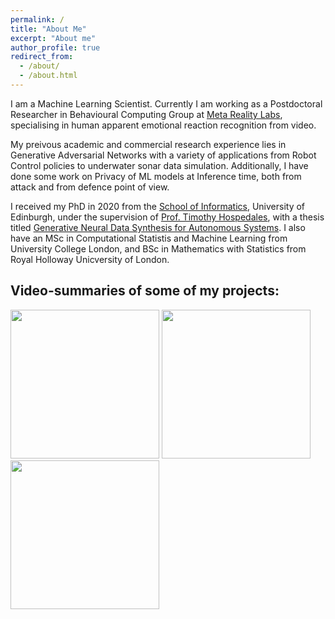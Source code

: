 ```yaml
---
permalink: /
title: "About Me"
excerpt: "About me"
author_profile: true
redirect_from: 
  - /about/
  - /about.html
---
```


I am a Machine Learning Scientist. Currently I am working as a Postdoctoral Researcher in Behavioural Computing Group at [Meta Reality Labs](https://about.meta.com/realitylabs), specialising in human apparent emotional reaction recognition from video.

My preivous academic and commercial research experience lies in Generative Adversarial Networks with a variety of applications from Robot Control policies to underwater sonar data simulation. Additionally, I have done some work on Privacy of ML models at Inference time, both from attack and from defence point of view.  

I received my PhD in 2020 from the [School of Informatics](https://www.ed.ac.uk/informatics), University of Edinburgh, under the supervision of [Prof. Timothy Hospedales](https://homepages.inf.ed.ac.uk/thospeda/), with a thesis titled [Generative Neural Data Synthesis for Autonomous Systems](https://ethos.bl.uk/OrderDetails.do?uin=uk.bl.ethos.838454). I also have an MSc in Computational Statistis and Machine Learning from University College London, and BSc in Mathematics with Statistics from Royal Holloway Unicversity of London. 




Video-summaries of some of my projects:
-------

[<img src="https://i9.ytimg.com/vi/tkF4wNfjzBI/mq2.jpg?sqp=CLD_wZkG&rs=AOn4CLCv_v2voxWUEgU13D74FN50C7cpPw" width="238"/>](https://youtu.be/tkF4wNfjzBI)
[<img src="https://i9.ytimg.com/vi/fTaZPOXtVXI/mq1.jpg?sqp=CIT9wZkG&rs=AOn4CLBhU6relydHP4s_VDweBi-1Oi7qOg" width="238"/>](https://youtu.be/fTaZPOXtVXI) 
[<img src="https://i9.ytimg.com/vi_webp/N32WzBEAIFM/mqdefault.webp?v=5f575875&sqp=CIiEwpkG&rs=AOn4CLCToHE60pTm9gqdrl9Zv4k14xsrXg" width="238"/>](https://youtu.be/N32WzBEAIFM)       
      
<!-- [![MC-pix2pix](https://i9.ytimg.com/vi/tkF4wNfjzBI/mq2.jpg?sqp=CLD_wZkG&rs=AOn4CLCv_v2voxWUEgU13D74FN50C7cpPw)](https://youtu.be/tkF4wNfjzBI) [![R2D2](https://i9.ytimg.com/vi/fTaZPOXtVXI/mq1.jpg?sqp=CIT9wZkG&rs=AOn4CLBhU6relydHP4s_VDweBi-1Oi7qOg)](https://youtu.be/fTaZPOXtVXI) [![SIDE-GAN](https://i9.ytimg.com/vi_webp/N32WzBEAIFM/mqdefault.webp?v=5f575875&sqp=CIiEwpkG&rs=AOn4CLCToHE60pTm9gqdrl9Zv4k14xsrXg)](https://youtu.be/N32WzBEAIFM)
 -->
<!-- ![](https://youtu.be/tkF4wNfjzBI)![](https://www.youtube.com/watch?v=fTaZPOXtVXI&t=15s)![](https://www.youtube.com/watch?v=N32WzBEAIFM&t=13s) -->

<!-- <div style="-webkit-column-count: 2; -moz-column-count: 2; column-count: 2; -webkit-column-rule: 1px dotted #e0e0e0; -moz-column-rule: 1px dotted #e0e0e0; column-rule: 1px dotted #e0e0e0;">
    <div style="display: inline-block;">
        <h2>Good</h2>
        <pre><code class="language-c">int foo (void) 
{
    int i;
}


</code></pre>
    </div>
    <div style="display: inline-block;">
        <h2>Bad</h2>
        <pre><code class="language-c">int foo (void) {
    int i;
}
</code></pre>
    </div>
</div> -->

<!-- | header 1 | header 2 | header 3 |
| ---      | ---      | ---      |
| cell 1   | cell 2   | cell 3   |
| cell 4 | cell 5 is longer | cell 6 is much longer than the others, but that's ok. It eventually wraps the text when the cell is too large for the display size. |
| cell 7   |          | cell 9   |
 -->

<!-- This is the front page of a website that is powered by the [academicpages template](https://github.com/academicpages/academicpages.github.io) and hosted on GitHub pages. [GitHub pages](https://pages.github.com) is a free service in which websites are built and hosted from code and data stored in a GitHub repository, automatically updating when a new commit is made to the respository. This template was forked from the [Minimal Mistakes Jekyll Theme](https://mmistakes.github.io/minimal-mistakes/) created by Michael Rose, and then extended to support the kinds of content that academics have: publications, talks, teaching, a portfolio, blog posts, and a dynamically-generated CV. You can fork [this repository](https://github.com/academicpages/academicpages.github.io) right now, modify the configuration and markdown files, add your own PDFs and other content, and have your own site for free, with no ads! An older version of this template powers my own personal website at [stuartgeiger.com](http://stuartgeiger.com), which uses [this Github repository](https://github.com/staeiou/staeiou.github.io).

A data-driven personal website
======
Like many other Jekyll-based GitHub Pages templates, academicpages makes you separate the website's content from its form. The content & metadata of your website are in structured markdown files, while various other files constitute the theme, specifying how to transform that content & metadata into HTML pages. You keep these various markdown (.md), YAML (.yml), HTML, and CSS files in a public GitHub repository. Each time you commit and push an update to the repository, the [GitHub pages](https://pages.github.com/) service creates static HTML pages based on these files, which are hosted on GitHub's servers free of charge.

Many of the features of dynamic content management systems (like Wordpress) can be achieved in this fashion, using a fraction of the computational resources and with far less vulnerability to hacking and DDoSing. You can also modify the theme to your heart's content without touching the content of your site. If you get to a point where you've broken something in Jekyll/HTML/CSS beyond repair, your markdown files describing your talks, publications, etc. are safe. You can rollback the changes or even delete the repository and start over -- just be sure to save the markdown files! Finally, you can also write scripts that process the structured data on the site, such as [this one](https://github.com/academicpages/academicpages.github.io/blob/master/talkmap.ipynb) that analyzes metadata in pages about talks to display [a map of every location you've given a talk](https://academicpages.github.io/talkmap.html).

Getting started
======
1. Register a GitHub account if you don't have one and confirm your e-mail (required!)
1. Fork [this repository](https://github.com/academicpages/academicpages.github.io) by clicking the "fork" button in the top right. 
1. Go to the repository's settings (rightmost item in the tabs that start with "Code", should be below "Unwatch"). Rename the repository "[your GitHub username].github.io", which will also be your website's URL.
1. Set site-wide configuration and create content & metadata (see below -- also see [this set of diffs](http://archive.is/3TPas) showing what files were changed to set up [an example site](https://getorg-testacct.github.io) for a user with the username "getorg-testacct")
1. Upload any files (like PDFs, .zip files, etc.) to the files/ directory. They will appear at https://[your GitHub username].github.io/files/example.pdf.  
1. Check status by going to the repository settings, in the "GitHub pages" section

Site-wide configuration
------
The main configuration file for the site is in the base directory in [_config.yml](https://github.com/academicpages/academicpages.github.io/blob/master/_config.yml), which defines the content in the sidebars and other site-wide features. You will need to replace the default variables with ones about yourself and your site's github repository. The configuration file for the top menu is in [_data/navigation.yml](https://github.com/academicpages/academicpages.github.io/blob/master/_data/navigation.yml). For example, if you don't have a portfolio or blog posts, you can remove those items from that navigation.yml file to remove them from the header. 

Create content & metadata
------
For site content, there is one markdown file for each type of content, which are stored in directories like _publications, _talks, _posts, _teaching, or _pages. For example, each talk is a markdown file in the [_talks directory](https://github.com/academicpages/academicpages.github.io/tree/master/_talks). At the top of each markdown file is structured data in YAML about the talk, which the theme will parse to do lots of cool stuff. The same structured data about a talk is used to generate the list of talks on the [Talks page](https://academicpages.github.io/talks), each [individual page](https://academicpages.github.io/talks/2012-03-01-talk-1) for specific talks, the talks section for the [CV page](https://academicpages.github.io/cv), and the [map of places you've given a talk](https://academicpages.github.io/talkmap.html) (if you run this [python file](https://github.com/academicpages/academicpages.github.io/blob/master/talkmap.py) or [Jupyter notebook](https://github.com/academicpages/academicpages.github.io/blob/master/talkmap.ipynb), which creates the HTML for the map based on the contents of the _talks directory).

**Markdown generator**

I have also created [a set of Jupyter notebooks](https://github.com/academicpages/academicpages.github.io/tree/master/markdown_generator
) that converts a CSV containing structured data about talks or presentations into individual markdown files that will be properly formatted for the academicpages template. The sample CSVs in that directory are the ones I used to create my own personal website at stuartgeiger.com. My usual workflow is that I keep a spreadsheet of my publications and talks, then run the code in these notebooks to generate the markdown files, then commit and push them to the GitHub repository.

How to edit your site's GitHub repository
------
Many people use a git client to create files on their local computer and then push them to GitHub's servers. If you are not familiar with git, you can directly edit these configuration and markdown files directly in the github.com interface. Navigate to a file (like [this one](https://github.com/academicpages/academicpages.github.io/blob/master/_talks/2012-03-01-talk-1.md) and click the pencil icon in the top right of the content preview (to the right of the "Raw | Blame | History" buttons). You can delete a file by clicking the trashcan icon to the right of the pencil icon. You can also create new files or upload files by navigating to a directory and clicking the "Create new file" or "Upload files" buttons. 

Example: editing a markdown file for a talk
![Editing a markdown file for a talk](/images/editing-talk.png)

For more info
------
More info about configuring academicpages can be found in [the guide](https://academicpages.github.io/markdown/). The [guides for the Minimal Mistakes theme](https://mmistakes.github.io/minimal-mistakes/docs/configuration/) (which this theme was forked from) might also be helpful.
 -->
